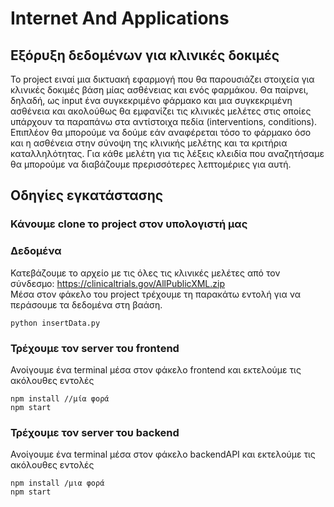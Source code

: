 # Internet And Applications

## Εξόρυξη δεδομένων για κλινικές δοκιμές

Το project ειναί μια δικτυακή εφαρμογή που θα παρουσιάζει στοιχεία για 
κλινικές δοκιμές βάση μίας ασθένειας και ενός φαρμάκου. Θα παίρνει, δηλαδή, ως input ένα
συγκεκριμένο φάρμακο και μια συγκεκριμένη ασθένεια και ακολούθως θα
εμφανίζει τις κλινικές μελέτες στις οποίες υπάρχουν τα παραπάνω στα
αντίστοιχα πεδία (interventions, conditions). Επιπλέον θα μπορούμε να δούμε εάν
αναφέρεται τόσο το φάρμακο όσο και η ασθένεια στην σύνοψη της κλινικής
μελέτης και τα κριτήρια καταλληλότητας. Για κάθε μελέτη για τις λέξεις κλειδία που αναζητήσαμε
θα μπορούμε να διαβάζουμε πρερισσότερες λεπτομέριες για αυτή.

## Οδηγίες εγκατάστασης

### Κάνουμε clone το project στον υπολογιστή μας

### Δεδομένα
Κατεβάζουμε το αρχείο με τις όλες τις κλινικές μελέτες από τον σύνδεσμο: https://clinicaltrials.gov/AllPublicXML.zip 
<br>Μέσα στον φάκελο του project τρέχουμε τη παρακάτω εντολή για να περάσουμε τα δεδομένα στη βαάση.

```shell
python insertData.py
```

### Τρέχουμε τον server του frontend
Ανοίγουμε ένα terminal μέσα στον φάκελο frontend και εκτελούμε τις ακόλουθες εντολές
```shell
npm install //μία φορά
npm start
```

### Τρέχουμε τον server του backend
Ανοίγουμε ένα terminal μέσα στον φάκελο backendAPI και εκτελούμε τις ακόλουθες εντολές
```shell
npm install /μια φορά
npm start
```
